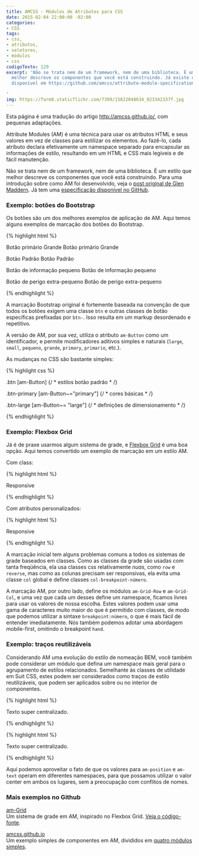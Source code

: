 ```yaml
---
title: AMCSS - Módulos de Atributos para CSS
date: 2015-02-04 22:00:00 -02:00
categories:
- CSS
tags:
- css,
- atributos,
- seletores,
- módulos
- css
codigoTexto: 129
excerpt: 'Não se trata nem de um framework, nem de uma biblioteca. É um estilo que
  melhor descreve os componentes que você está construindo. Já existe uma especificação
  disponível em https://github.com/amcss/attribute-module-specification/

'
img: https://farm8.staticflickr.com/7399/15822048634_023342337f.jpg
---
```


>
  Esta página é uma tradução do artigo <a href="http://amcss.github.io/" hreflang="en">http://amcss.github.io/</a>, com pequenas adaptações.

Attribute Modules (AM) é uma técnica para usar os atributos HTML e seus valores em vez de classes para estilizar os elementos. Ao fazê-lo, cada atributo declara efetivamente um namespace separado para encapsular as informações de estilo, resultando em um HTML e CSS mais legíveis e de fácil manutenção.

Não se trata nem de um framework, nem de uma biblioteca. É um estilo que melhor descreve os componentes que você está construindo. Para uma introdução sobre como AM foi desenvolvido, veja o <a href="http://glenmaddern.com/articles/introducing-am-css" hreflang="en">post original de Glen Maddern</a>. Já tem uma <a href="https://github.com/amcss/attribute-module-specification/" hreflang="en">especificação disponível no GitHub</a>.

### Exemplo: botões do Bootstrap

Os botões são um dos melhores exemplos de aplicação de AM. Aqui temos alguns exemplos de marcação dos botões do Bootstrap.


{% highlight html %}

<!-- Botão primário Grande -->
<a class="btn btn-primary btn-lg"> Botão primário Grande </a>
<a am-Button="primary large"> Botão primário Grande </a>

<!-- Botão Padrão -->
<a class="btn btn-default"> Botão Padrão </a>
<a am-Button> Botão Padrão </a>

<!-- Botão de informação pequeno -->
<a class="btn btn-info btn-sm"> Botão de informação pequeno </a>
<a am-Button="info small"> Botão de informação pequeno </a>

<!-- Botão de perigo extra-pequeno -->
<a class="btn btn-danger btn-xs"> Botão de perigo extra-pequeno </a>
<a am-Button="danger extra-small"> Botão de perigo extra-pequeno </a>

{% endhighlight %}


A marcação Bootstrap original é fortemente baseada na convenção de que todos os botões exigem uma classe <code>btn</code> e outras classes de botão específicas prefixadas por <code>btn-</code>. Isso resulta em um markup desordenado e repetitivo.

A versão de AM, por sua vez, utiliza o atributo <code>am-Button</code> como um identificador, e permite modificadores aditivos simples e naturais (<code>large</code>, <code>small</code>, <code>pequeno</code>, <code>grande</code>, <code>primary</code>, <code>primario</code>, etc.).

As mudanças no CSS são bastante simples:


{% highlight css %}

.btn
[am-Button] {/ * estilos botão padrão * /}

.btn-primary
[am-Button~="primary"] {/ * cores básicas * /}

.btn-large
[am-Button~= "large"] {/ * definições de dimensionamento * /}

{% endhighlight %}


### Exemplo: Flexbox Grid

Já é de praxe usarmos algum sistema de grade, e <a href="http://flexboxgrid.com/" hreflang="en">Flexbox Grid</a> é uma boa opção. Aqui temos convertido um exemplo de marcação em um estilo AM.

Com class:

{% highlight html %}

<div class="row reverse">
    <div class="column-12--hand column-8--lap">
        <div class="box">Responsive</div>
    </div>
</div>

{% endhighlight %}

Com atributos personalizados:

{% highlight html %}

<div am-Grid-Row="reverse">
    <div am-Grid-Col="12 lap:8">
        <div am-Demo="box">Responsive</div>
    </div>
</div>

{% endhighlight %}


A marcação inicial tem alguns problemas comuns a todos os sistemas de grade baseados em classes. Como as classes da grade são usadas com tanta freqüência, ela usa classes css relativamente <em>nuas</em>, como <code>row</code> e <code>reverse</code>, mas como as colunas precisam ser responsivas, ela evita uma classe <code>col</code> global e define classes <code>col-breakpoint-número</code>.

A marcação AM, por outro lado, define os módulos <code>am-Grid-Row</code> e <code>am-Grid-Col</code>, e uma vez que cada um desses define um namespace, ficamos livres para usar os valores de nossa escolha. Estes valores podem usar uma gama de caracteres muito maior do que é permitido com classes, de modo que podemos utilizar a sintaxe <code>breakpoint:número</code>, o que é mais fácil de entender imediatamente. Nós também podemos adotar uma abordagem mobile-first, omitindo o breakpoint <code>hand</code>.

### Exemplo: traços reutilizáveis

Considerando AM uma evolução do estilo de nomeação BEM, você também pode considerar um módulo que defina um namespace mais geral para o agrupamento de estilos relacionados. Semelhante às classes de utilidade em Suit CSS, estes podem ser considerados como traços de estilo reutilizáveis, que podem ser aplicados sobre ou no interior de componentes.


{% highlight html %}

<div class="u-posAbsoluteCenter">
   <div class="u-textTruncate u-textCenter">
     Texto super centralizado.
   </div>
</div>

{% endhighlight %}



{% highlight html %}

<div am-position="center absolute">
   <div am-text="center truncate">
     Texto super centralizado.
   </div>
</div>

{% endhighlight %}


Aqui podemos aproveitar o fato de que os valores para <code>am-position</code> e <code>am-text</code> operam em diferentes namespaces, para que possamos utilizar o valor center em ambos os lugares, sem a preocupação com conflitos de nomes.

### Mais exemplos no Github



<a href="https://github.com/benschwarz/am-grid">am-Grid</a><br>Um sistema de grade em AM, inspirado no Flexbox Grid. <a href="https://github.com/benschwarz/am-grid/blob/master/src/grid.css">Veja o  código-fonte</a>.

<a href="https://github.com/amcss/amcss.github.io/tree/development">amcss.github.io</a><br>Um exemplo simples de componentes em AM, divididos em <a href="https://github.com/amcss/amcss.github.io/tree/development/src/styles/modules">quatro módulos simples</a>.

